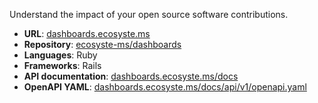 ---
---

Understand the impact of your open source software contributions.

* **URL**: [dashboards.ecosyste.ms](https://dashboards.ecosyste.ms)
* **Repository**: [ecosyste-ms/dashboards](https://github.com/ecosyste-ms/dashboards)
* **Languages**: Ruby
* **Frameworks**: Rails
* **API documentation**: [dashboards.ecosyste.ms/docs](https://dashboards.ecosyste.ms/docs/index.html)
* **OpenAPI YAML**: [dashboards.ecosyste.ms/docs/api/v1/openapi.yaml](https://dashboards.ecosyste.ms/docs/api/v1/openapi.yaml)
